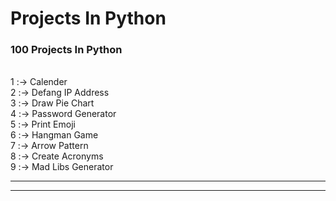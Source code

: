 # Projects In Python
### 100 Projects In Python
<h>
<br> 1 :-> Calender
<br> 2 :-> Defang IP Address
<br> 3 :-> Draw Pie Chart
<br> 4 :-> Password Generator
<BR> 5 :-> Print Emoji
<br> 6 :-> Hangman Game
<br> 7 :-> Arrow Pattern
<br> 8 :-> Create Acronyms
<br> 9 :-> Mad Libs Generator
<hr>
<hr>
